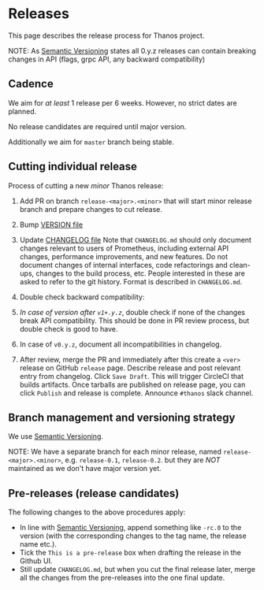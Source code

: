 # Releases

This page describes the release process for Thanos project.

NOTE: As [Semantic Versioning](http://semver.org/spec/v2.0.0.html) states all 0.y.z releases can contain breaking changes in API (flags, grpc API, any backward compatibility)

## Cadence

We aim for *at least* 1 release per 6 weeks. However, no strict dates are planned.

No release candidates are required until major version. 

Additionally we aim for `master` branch being stable.

## Cutting individual release

Process of cutting a new *minor* Thanos release:

1. Add PR on branch `release-<major>.<minor>` that will start minor release branch and prepare changes to cut release. 
1. Bump [VERSION file](./VERSION)
1. Update [CHANGELOG file](./CHANGELOG.md)
  Note that `CHANGELOG.md` should only document changes relevant to users of Prometheus, including external API changes, performance improvements, and new features. Do not document changes of internal interfaces, code refactorings and clean-ups, changes to the build process, etc. People interested in these are asked to refer to the git history. 
  Format is described in `CHANGELOG.md`.

1. Double check backward compatibility:
  1. *In case of version after `v1+.y.z`*, double check if none of the changes break API compatibility. This should be done in PR review process, but double check is good to have. 
  1. In case of `v0.y.z`, document all incompatibilities in changelog.
1. After review, merge the PR and immediately after this create a `<ver>` release on GitHub `release` page. Describe release and post relevant entry from changelog. Click `Save Draft`. This will trigger CircleCI that builds artifacts. Once tarballs are published on release page, you can click `Publish` and release is complete. Announce `#thanos` slack channel.

## Branch management and versioning strategy

We use [Semantic Versioning](http://semver.org/).

NOTE: We have a separate branch for each minor release, named `release-<major>.<minor>`, e.g. `release-0.1`, `release-0.2`. but they are 
*NOT* maintained as we don't have major version yet.

## Pre-releases (release candidates)

The following changes to the above procedures apply:

* In line with [Semantic Versioning](http://semver.org/), append something like `-rc.0` to the version (with the corresponding changes to the tag name, the release name etc.).
* Tick the `This is a pre-release` box when drafting the release in the Github UI.
* Still update `CHANGELOG.md`, but when you cut the final release later, merge all the changes from the pre-releases into the one final update.
